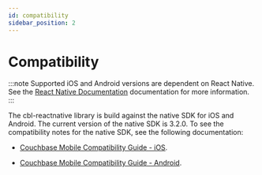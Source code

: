 ```yaml
---
id: compatibility
sidebar_position: 2
---
```


# Compatibility 

 :::note
Supported iOS and Android versions are dependent on React Native.  See the [React Native Documentation](https://github.com/reactwg/react-native-releases/blob/main/docs/support.md) documentation for more information.
 :::

The cbl-reactnative library is build against the native SDK for iOS and Android.  The current version of the native SDK is 3.2.0. To see the compatibility notes for the native SDK, see the following documentation:

- [Couchbase Mobile Compatibility Guide - iOS](https://docs.couchbase.com/couchbase-lite/current/swift/supported-os.html). 

- [Couchbase Mobile Compatibility Guide - Android](https://docs.couchbase.com/couchbase-lite/current/android/supported-os.html). 

